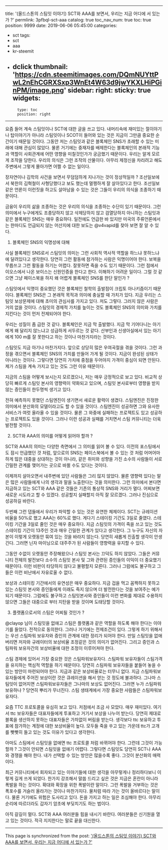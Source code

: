 
---
title: '(올드스톤의 스팀잇 이야기) SCT와 AAA를 보면서, 우리는 지금 어디에 서 있는가 ?'
permlink: 3pfbql-sct-aaa
catalog: true
toc_nav_num: true
toc: true
position: 9999
date: 2019-06-06 05:45:00
categories:
- sct
tags:
- sct
- aaa
- kr-steemit
- dclick
thumbnail: 'https://cdn.steemitimages.com/DQmNUYttPwL2nEhCGRXSxp3WnEt4W63d9jwYKXLHiPGinPM/image.png'
sidebar:
    right:
        sticky: true
widgets:
    -
        type: toc
        position: right
---


요즘 들어 계속 스팀잇이나  SCT에 대한 글을 쓰고 있다. 내머리속에 재미있는 절이야기나 탑이야기가 아니라 스팀잇이나  SCOT이 들어와 있는 것은 지금이 그만큼 중요한 순간이기 때문일 것이다. 그동안 저는 스팀잇과 같은 블록체인 SNS가 초래할 수 있는 미래에 대해 관심이 많았다. 물론 거기에는 중재자를 배제한다는 블록체인의 본래적 기능과 역할이 사회관계에 어떤 영향을 미칠것인가가 궁금했기 때문이다. 우리는 알게 모르게 조작을 당한다. 우리의 의식은 그런 조작의 산물이다. 아무리 제정신을 차리려고 해도 주변에서 그렇게 몰아가면 어쩔 수 없는 일이다. 

장자연이나 김학의 사건을 보면서 무덤덤하게 지나가는 것이 정상적일까 ? 조선일보에서 북한의 김혁철이 사형당했다고 보도 했는데 멀쩡하게 잘 살아있다고 한다. 조선일보 같은 언론이 이런짓을 하고도 살아남을 수 있는 것은 그들이 우리의 의식을 조종하기 때문이다. 

금융이 우리의 삶을 조종하는 것은 우리의 의식을 조종하는 수단이 있기 때문이다. 그런 의미에서 누구에게도 조종당하지 않고 삭제당하지 않고 검열당하지 아니하는 스팀잇과 같은 블록체인 SNS는 매우 중요하다. 일전에도 언급한 바 있지만 미국의 주류언론에서는 한마디도 언급되지 않는 어산지에 대한 보도는 @v4vapid를 찾아 보면 잘 알 수 있다. 

1. 블록체인 SNS의 익명성에 대해 

사실 블록체인  SNS로서 스팀잇의 의미는 그런 사회적 역사적 역할을 하느냐 못하느냐에 달려있다고 생각한다. 당연히 그런 활동에 참가하는 사람은 익명이어야 한다. 보복을 무릅쓰고 그런 활동을 하기는 어렵다. 잘못하면 죽을 수도 있기 때문이다. 그런 점에서 이오스에서 나온 보이스는 신원인증을 한다고 한다. 이해하기 어려운 일이다. 그럴 것 같으면 그냥 페이스북을 하지 왜 어렵게 블록체인 SNS를 한단 말인가 ?

스팀잇에서 익명이 중요했던 것은 블록체인 철학의 출발점이 크립토 아나키즘이기 때문이다. 블록체인  SNS은 그 본래적 목적과 의미에 충실할 때 가치가 있다. 지금 우리는 스팀잇 보상문제에 대해 초미의 관심사를 가지고 있다. 저도 그렇다. 그러지 않은 사람은 거의 없을 것이다. 스팀잇의 경제적 가치를 높이는 것도 블록체인  SNS의 의미와 가치를 지킨다는 것이 먼저 전제되어야 한다. 

우리는 성질이 좀 급한 것 같다. 블록체인은 지금 막 출발했다. 지금 막 기어다니는 아기에게 왜 달리지 않느냐고 성급하게 서두르는 것 같다. 산부인과 신생아실에서 있는 아기에게 100 m를 잘 못한다고 하는 것이나 마찬가지라는 것이다. 

스팀잇도 지금 아기나 마찬가지다. 앞으로 상당히 많은 우여곡절을 겪을 것이다. 그런 과정을 겪으면서 블록체인 SNS의 가치를 만들어 가게 될 것이다. 지금이 완성된 상태가 아니라는 것이다. 그렇다면 당연히 가치에 중점을 두어야지 가격이 중심이 되면 안된다. 제가 스팀을 계속 가지고 있는 것도 그런 이유 때문이다. 

지금의 스팀을 어떻게 보시는지 모르겠으나, 저는 매우 긍정적으로 보고 있다. 비교적 상당히 빠르게 스팀잇 본사의 영향력이 약화되고 있으며, 스팀잇 본사로부터 영향을 받지 않는 증인들이 한두명씩 생기고 있다. 

전혀 예측하지 못했던 스팀엔진이 생기면서 새로운 활력이 생겼다. 스팀엔진은 진정한 의미에서 분산화의 모델이라고도 할 수 있을 것이다. 스팀엔진이 성공하면 그와 유사한 서비스가 여럿 올라올 수 있을 것이다. 물론 그 와중에 실패하는 프로젝트도 있고 성공하는 프로젝트도 있을 것이다. 그러나 이런 성공과 실패를 거치면서 스팀 커뮤니티는 더욱 발전할 것이다. 

2.  SCT와  AAA의 의미를 어떻게 읽어야 할까 ?

SCT와 AAA의 의미는 다양한 측면에서 그 의미를 읽어 볼 수 있다. 이전의 포스팅에서도 잠시 언급했던 것 처럼, 앞으로의  SNS는 페이스북에서 볼 수 있는 것 처럼 어머어마하게 많은 대중을 상대하는 것이 아니라, 같은 취미와 성향을 가진 소수의 사람들이 서로 긴밀한 관계를 맺어가는 곳으로 바뀔 수도 있다는 것이다. 

이제까지 살아오면서 내주변에 있던 사람들은 그리 많지 않았다. 물론 영향력 있다는 말은 많은 사람들에게 나의 생각과 말을 노출한다는 것을 의미한다. 그런 의미에서 본다면 지금하고 있는 SCT와  AAA 같은 것들은 기존의 통상적  SNS와 거리가 멀다. 어찌보면 새로운 시도라고 할 수 있겠다. 성공할지 실패할지 아직 잘 모르겠다. 그러나 진심으로 성공하길 바란다. 

두번째 그런 댑들에서 우리가 파악할 수 있는 것은 유연한 체제이다. SCT는 규레이션 비율을 50%로 했고  AAA는 60%로 했다. 게다기 스테이킹 기간도 3일로 줄였다. 스테이킹 기간을 3일로 줄인 것은 매우 중요하다. 지금 스팀잇의 가격이 죽을 쓰고 있는 것도 스테이킹 기간이 13주인 것과 매우 긴밀한 관계가 있다고 생각한다. 그 누구도 자신의 자본이 이렇게 오랫동안 묶여 있는 것을 바라지 않는다. 당연히 새롭게 진출할 생각이 안생긴다. 그러면 닌자 마이닝으로 대주주가 된 사람들이 영향력을 유지할 수 있다. 

그동안 수없이 오랫동안 주장해왔으나 스팀잇 본사는 끄덕도 하지 않았다. 그들은 커뮤니티 전체의 발전보다 소수의 스팀잇 본사 및 그와 관련된 증인들의 이익이 더 중요했기 때문이다. 이런 비판이 타당하지 않다고 불평할지 모른다. 그러나 그럼에도 불구하고 그들은 이런 비난에서 자유로울 수 없다. 

보상과 스테이킹 기간에서의 유연성은 매우 중요하다. 지금 겁을 먹고 꼼짝하지 못하고 있는 스팀잇 본사와 증인들에게 이래도 죽지 않으며 더 발전한다는 것을 보여주는 예가 되기 때문이다. 그럼에도 불구하고 스팀잇본사와 증인들이 이런 변화를 제대로 수용하지 않으면 그들은 대중으로 부터 지탄을 받을 것이며 도태당할 것이다. 

3. 플랫폼으로서의 스팀은 어찌될 것인가 ?

@clayop 님이 스팀잇을 없애고 스팀은 플랫폼과 같은 역할을 하도록 해야 한다는 이야기를 들었다. 전적으로 동의한다. 그러나 거기에는 전제조건이 있다. 그렇게 하기 위해서는 우선 스팀파워 보유자와 증인의 관계에 대한 정리가 되어야 한다. 만일 스팀잇을 없애 버리면 저자와 규레이터의 보상비율 조정같은 것의 의미가 없어진다. 그리고 증인과 스팀파워 보유자간의 보상비율에 대한 조정이 이루어져야 한다. 

스팀 경제에 있어서 가장 중요한 것은 스팀파워보유자다. 스팀파워 보유자들이 스팀가격을 유지하는 핵심적 역할을 하기 때문이다. 당연히 스팀파워 보유자들을 붙들어 놓을 수 있는 방안이 마련되어야 한다. 지금과 같은 보상비율로는 터무니 없다. 지금 스팀파워보유자들에게 주어진 보상이란 것은 큐레이션을 해서 얻는 것 정도에 불과하다. 그나마 스팀잇이 없어지면 스팀파워보유자들은 그나마의 보상도 없어진다. 그러면 누가 스팀파워보유하나 ? 당연히 뿌리가 무너진다. 스팀 생태계에서 가장 중요한 사람들은 스팀파워보유자다. 

요즘  TTC 프로토콜을 유심히 보고 있다. 저점에서 조금 사 모았다. 매우 재미있다. 여기서 ttc 보유자들은 대표자들에게 투표하고 거기서 보상을 나누어 받는다. 당연히 제대로 블록을 생산하지 못하는 대표자들은 가차없이 버림을 받는다. 생각보다 ttc 보유하고 투표에 참가하는 계정에 대한 보상비율이 높다. 모두들 죽을 쑤고 있는 가운데 ttc가 고개를 빳빳히 들고 있는 것도 이유가 있다고 생각한다. 

아마도 스팀에서 스팀잇을 없애면 ttc 프로토콜 처럼 바뀌어야 한다. 그런데 그것이 가능할까 ? 그것이 안되면 스팀잇을 없애기 어렵다. 그렇다면 스팀잇도 당연히 SCT나 AAA와 경쟁을 해야 한다. 내가 선택할 수 있는 방안은 많을수록 좋다. 그것이 분산화의 매력이다. 


최근 커뮤니티에서 회자되고 있는 이야기들에 대한 생각을 아무렇게나 정리하다보니 이렇게 길게 쓰게 되었다. 한가지 강조해서 말씀 드리고 싶은 것은 지금은 혼란이 아니라 폭발을 하는 것이다. 확대와 확장을 위한 폭발이란 말이다. 그런 폭발을 거부하는 것은 폭포수를 거슬러 올라가는 것이나 마찬가지다. 물처럼 따라 가는 것이 올바르다는 말이다. 물론 거기에도 위험은 도사리고 있다. 돈을 가지고 하는 일은 조심해야 한다. 아무리 순리에 따르더라도 갑자기 암초에 부딪치기도 하는 법이다. 

아직 갈길이 멀다.  SCT와 AAA 여러분들 힘을 내시기 바란다. 여러분들은 신기원을 열고 있는 것이다. 적극 지지한다는 말로 끝을 대신한다.

- - -

This page is synchronized from the post: ['(올드스톤의 스팀잇 이야기) SCT와 AAA를 보면서, 우리는 지금 어디에 서 있는가 ?'](https://steemit.com/@oldstone/3pfbql-sct-aaa)

